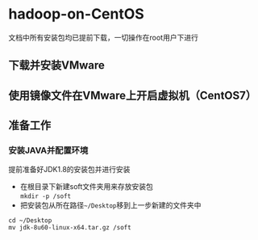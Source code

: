 # hadoop-on-CentOS
文档中所有安装包均已提前下载，一切操作在root用户下进行

## 下载并安装VMware

## 使用镜像文件在VMware上开启虚拟机（CentOS7）

## 准备工作
### 安装JAVA并配置环境  
提前准备好JDK1.8的安装包并进行安装  

- 在根目录下新建soft文件夹用来存放安装包  
`mkdir -p /soft`
- 把安装包从所在路径`~/Desktop`移到上一步新建的文件夹中  
```
cd ~/Desktop
mv jdk-8u60-linux-x64.tar.gz /soft
```
